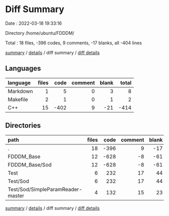 # Diff Summary

Date : 2022-03-18 19:33:16

Directory /home/ubuntu/FDDDM/

Total : 18 files,  -396 codes, 9 comments, -17 blanks, all -404 lines

[summary](results.md) / [details](details.md) / diff summary / [diff details](diff-details.md)

## Languages
| language | files | code | comment | blank | total |
| :--- | ---: | ---: | ---: | ---: | ---: |
| Markdown | 1 | 5 | 0 | 3 | 8 |
| Makefile | 2 | 1 | 0 | 1 | 2 |
| C++ | 15 | -402 | 9 | -21 | -414 |

## Directories
| path | files | code | comment | blank | total |
| :--- | ---: | ---: | ---: | ---: | ---: |
| . | 18 | -396 | 9 | -17 | -404 |
| FDDDM_Base | 12 | -628 | -8 | -61 | -697 |
| FDDDM_Base/Sod | 12 | -628 | -8 | -61 | -697 |
| Test | 6 | 232 | 17 | 44 | 293 |
| Test/Sod | 6 | 232 | 17 | 44 | 293 |
| Test/Sod/SimpleParamReader-master | 4 | 132 | 15 | 23 | 170 |

[summary](results.md) / [details](details.md) / diff summary / [diff details](diff-details.md)